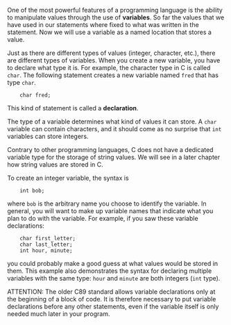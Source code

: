 One of the most powerful features of a programming language is the ability to manipulate values through the use of **variables**.  So far the values that we have used in our statements where fixed to what  was written in the statement. Now we will use a variable as a named  location that stores a value.  

Just as there are different types of values (integer, character, etc.), there are different types of variables.  When you create a new variable, you have to declare what type it is.  For example, the character type in C is called `char`.  The following statement creates a new variable named `fred` that has type `char`.

```code
    char fred;
```
This kind of statement is called a **declaration**.

The type of a variable determines what kind of values it can store.  A `char` variable can contain characters, and it should come as no surprise that `int` variables can store integers.

Contrary to other programming languages, C does not have a  dedicated variable type for the storage of string values. We will see in a later chapter how string values are stored in C. 


To create an integer variable, the syntax is 

```code
    int bob;
```
where `bob` is the arbitrary name you choose to identify the variable.  In general, you will want to make up variable names that indicate what you plan to do with the variable.  For example, if you saw these variable declarations:

```code
    char first_letter;
    char last_letter;
    int hour, minute;
```
you could probably make a good guess at what values would be stored in them.  This example also demonstrates the syntax for declaring multiple variables with the same type: `hour` and `minute` are both integers (`int` type).

ATTENTION: The older C89 standard allows variable declarations only at the beginning of a block of code. It is therefore necessary to put variable declarations before any other statements, even if the variable itself is only needed much later in your program.